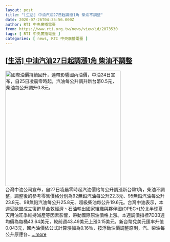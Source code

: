 ```yaml
---
layout: post
title: "[生活] 中油汽油27日起調漲1角 柴油不調整"
date: 2020-07-26T04:35:56.000Z
author: RTI 中央廣播電臺
from: https://www.rti.org.tw/news/view/id/2073530
tags: [ RTI 中央廣播電臺 ]
categories: [ news, RTI 中央廣播電臺 ]
---
```

<!--1595738156000-->
[[生活] 中油汽油27日起調漲1角 柴油不調整](https://www.rti.org.tw/news/view/id/2073530)
------

<div>
<img src="https://static.rti.org.tw/assets/thumbnails/2020/05/24/20200524000121M.jpg" width="360" alt="國際油價持續回升，連帶影響國內油價，中油24日宣布，自25日凌晨零時起，汽油每公升調升新台幣0.5元，柴油每公升調升0.8元。" title="國際油價持續回升，連帶影響國內油價，中油24日宣布，自25日凌晨零時起，汽油每公升調升新台幣0.5元，柴油每公升調升0.8元。"><br>台灣中油公司宣布，自27日凌晨零時起汽油價格每公升調漲新台幣1角，柴油不調整，調整後的參考零售價格分別為92無鉛汽油每公升22.3元、95無鉛汽油每公升23.8元、98無鉛汽油每公升25.8元、超級柴油每公升19.6元。台灣中油表示，本週受歐盟成立復甦基金救經濟丶石油輸出國家組織與夥伴國(OPEC+)於北半球夏天用油旺季維持減產等因素影響，帶動國際原油價格上漲。本週調價指標7D3B週均價為每桶43.64美元，較前週43.49美元上漲0.15美元，新台幣兌美元匯率升值0.043元，國內油價依公式計算漲幅為0.16％，按浮動油價調整原則，汽、柴油每公升原應各...<a target="_blank" href="https://www.rti.org.tw/news/view/id/2073530">...more</a>
</div>
